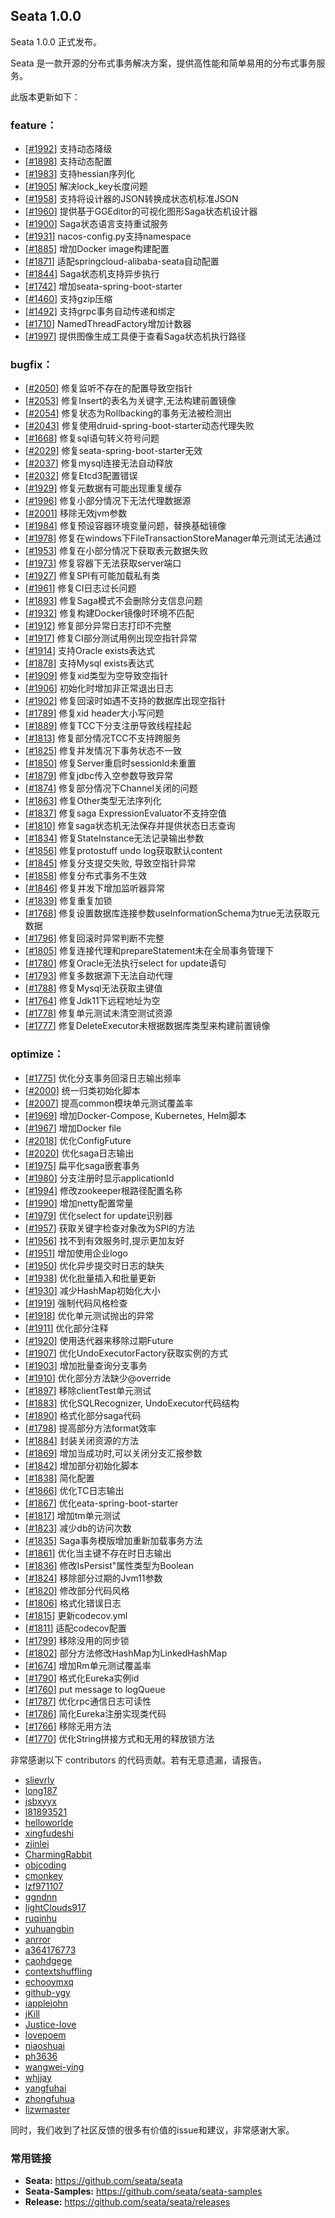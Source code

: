 ## Seata 1.0.0

Seata 1.0.0 正式发布。

Seata 是一款开源的分布式事务解决方案，提供高性能和简单易用的分布式事务服务。

此版本更新如下：


### feature：
- [[#1992](https://github.com/seata/seata/pull/1992)] 支持动态降级
- [[#1898](https://github.com/seata/seata/pull/1898)] 支持动态配置
- [[#1983](https://github.com/seata/seata/pull/1983)] 支持hessian序列化
- [[#1905](https://github.com/seata/seata/pull/1905)] 解决lock_key长度问题
- [[#1958](https://github.com/seata/seata/pull/1958)] 支持将设计器的JSON转换成状态机标准JSON
- [[#1960](https://github.com/seata/seata/pull/1960)] 提供基于GGEditor的可视化图形Saga状态机设计器
- [[#1900](https://github.com/seata/seata/pull/1900)] Saga状态语言支持重试服务
- [[#1931](https://github.com/seata/seata/pull/1931)] nacos-config.py支持namespace
- [[#1885](https://github.com/seata/seata/pull/1885)] 增加Docker image构建配置
- [[#1871](https://github.com/seata/seata/pull/1871)] 适配springcloud-alibaba-seata自动配置
- [[#1844](https://github.com/seata/seata/pull/1844)] Saga状态机支持异步执行
- [[#1742](https://github.com/seata/seata/pull/1742)] 增加seata-spring-boot-starter
- [[#1460](https://github.com/seata/seata/pull/1460)] 支持gzip压缩
- [[#1492](https://github.com/seata/seata/pull/1492)] 支持grpc事务自动传递和绑定
- [[#1710](https://github.com/seata/seata/pull/1710)] NamedThreadFactory增加计数器
- [[#1997](https://github.com/seata/seata/pull/1997)] 提供图像生成工具便于查看Saga状态机执行路径

### bugfix：
- [[#2050](https://github.com/seata/seata/pull/2050)] 修复监听不存在的配置导致空指针
- [[#2053](https://github.com/seata/seata/pull/2053)] 修复Insert的表名为关键字,无法构建前置镜像
- [[#2054](https://github.com/seata/seata/pull/2054)] 修复状态为Rollbacking的事务无法被检测出
- [[#2043](https://github.com/seata/seata/pull/2043)] 修复使用druid-spring-boot-starter动态代理失败
- [[#1668](https://github.com/seata/seata/pull/1668)] 修复sql语句转义符号问题
- [[#2029](https://github.com/seata/seata/pull/2029)] 修复seata-spring-boot-starter无效
- [[#2037](https://github.com/seata/seata/pull/2037)] 修复mysql连接无法自动释放
- [[#2032](https://github.com/seata/seata/pull/2032)] 修复Etcd3配置错误
- [[#1929](https://github.com/seata/seata/pull/1929)] 修复元数据有可能出现重复缓存
- [[#1996](https://github.com/seata/seata/pull/1996)] 修复小部分情况下无法代理数据源
- [[#2001](https://github.com/seata/seata/pull/2001)] 移除无效jvm参数
- [[#1984](https://github.com/seata/seata/pull/1984)] 修复预设容器环境变量问题，替换基础镜像
- [[#1978](https://github.com/seata/seata/pull/1978)] 修复在windows下FileTransactionStoreManager单元测试无法通过
- [[#1953](https://github.com/seata/seata/pull/1953)] 修复在小部分情况下获取表元数据失败
- [[#1973](https://github.com/seata/seata/pull/1973)] 修复容器下无法获取server端口
- [[#1927](https://github.com/seata/seata/pull/1927)] 修复SPI有可能加载私有类
- [[#1961](https://github.com/seata/seata/pull/1961)] 修复CI日志过长问题
- [[#1893](https://github.com/seata/seata/pull/1893)] 修复Saga模式不会删除分支信息问题
- [[#1932](https://github.com/seata/seata/pull/1932)] 修复构建Docker镜像时环境不匹配
- [[#1912](https://github.com/seata/seata/pull/1912)] 修复部分异常日志打印不完整
- [[#1917](https://github.com/seata/seata/pull/1917)] 修复CI部分测试用例出现空指针异常
- [[#1914](https://github.com/seata/seata/pull/1914)] 支持Oracle exists表达式
- [[#1878](https://github.com/seata/seata/pull/1878)] 支持Mysql exists表达式
- [[#1909](https://github.com/seata/seata/pull/1909)] 修复xid类型为空导致空指针
- [[#1906](https://github.com/seata/seata/pull/1906)] 初始化时增加非正常退出日志
- [[#1902](https://github.com/seata/seata/pull/1902)] 修复回滚时如遇不支持的数据库出现空指针
- [[#1789](https://github.com/seata/seata/pull/1789)] 修复xid header大小写问题
- [[#1889](https://github.com/seata/seata/pull/1889)] 修复TCC下分支注册导致线程挂起
- [[#1813](https://github.com/seata/seata/pull/1813)] 修复部分情况TCC不支持跨服务
- [[#1825](https://github.com/seata/seata/pull/1825)] 修复并发情况下事务状态不一致
- [[#1850](https://github.com/seata/seata/pull/1850)] 修复Server重启时sessionId未重置
- [[#1879](https://github.com/seata/seata/pull/1879)] 修复jdbc传入空参数导致异常
- [[#1874](https://github.com/seata/seata/pull/1874)] 修复部分情况下Channel关闭的问题
- [[#1863](https://github.com/seata/seata/pull/1863)] 修复Other类型无法序列化
- [[#1837](https://github.com/seata/seata/pull/1837)] 修复saga ExpressionEvaluator不支持空值
- [[#1810](https://github.com/seata/seata/pull/1810)] 修复saga状态机无法保存并提供状态日志查询
- [[#1834](https://github.com/seata/seata/pull/1834)] 修复StateInstance无法记录输出参数
- [[#1856](https://github.com/seata/seata/pull/1856)] 修复protostuff undo log获取默认content
- [[#1845](https://github.com/seata/seata/pull/1845)] 修复分支提交失败, 导致空指针异常
- [[#1858](https://github.com/seata/seata/pull/1858)] 修复分布式事务不生效
- [[#1846](https://github.com/seata/seata/pull/1846)] 修复并发下增加监听器异常
- [[#1839](https://github.com/seata/seata/pull/1839)] 修复重复加锁
- [[#1768](https://github.com/seata/seata/pull/1768)] 修复设置数据库连接参数useInformationSchema为true无法获取元数据
- [[#1796](https://github.com/seata/seata/pull/1796)] 修复回滚时异常判断不完整
- [[#1805](https://github.com/seata/seata/pull/1805)] 修复连接代理和prepareStatement未在全局事务管理下
- [[#1780](https://github.com/seata/seata/pull/1780)] 修复Oracle无法执行select for update语句
- [[#1793](https://github.com/seata/seata/pull/1793)] 修复多数据源下无法自动代理
- [[#1788](https://github.com/seata/seata/pull/1788)] 修复Mysql无法获取主键值
- [[#1764](https://github.com/seata/seata/pull/1764)] 修复Jdk11下远程地址为空
- [[#1778](https://github.com/seata/seata/pull/1778)] 修复单元测试未清空测试资源
- [[#1777](https://github.com/seata/seata/pull/1777)] 修复DeleteExecutor未根据数据库类型来构建前置镜像



### optimize： 
- [[#1775](https://github.com/seata/seata/pull/1775)] 优化分支事务回滚日志输出频率
- [[#2000](https://github.com/seata/seata/pull/2000)] 统一归类初始化脚本
- [[#2007](https://github.com/seata/seata/pull/2007)] 提高common模块单元测试覆盖率
- [[#1969](https://github.com/seata/seata/pull/1969)] 增加Docker-Compose, Kubernetes, Helm脚本
- [[#1967](https://github.com/seata/seata/pull/1967)] 增加Docker file
- [[#2018](https://github.com/seata/seata/pull/2018)] 优化ConfigFuture
- [[#2020](https://github.com/seata/seata/pull/2020)] 优化saga日志输出
- [[#1975](https://github.com/seata/seata/pull/1975)] 扁平化saga嵌套事务
- [[#1980](https://github.com/seata/seata/pull/1980)] 分支注册时显示applicationId
- [[#1994](https://github.com/seata/seata/pull/1994)] 修改zookeeper根路径配置名称
- [[#1990](https://github.com/seata/seata/pull/1990)] 增加netty配置常量
- [[#1979](https://github.com/seata/seata/pull/1979)] 优化select for update识别器
- [[#1957](https://github.com/seata/seata/pull/1957)] 获取关键字检查对象改为SPI的方法
- [[#1956](https://github.com/seata/seata/pull/1956)] 找不到有效服务时,提示更加友好
- [[#1951](https://github.com/seata/seata/pull/1951)] 增加使用企业logo
- [[#1950](https://github.com/seata/seata/pull/1950)] 优化异步提交时日志的缺失
- [[#1938](https://github.com/seata/seata/pull/1938)] 优化批量插入和批量更新
- [[#1930](https://github.com/seata/seata/pull/1930)] 减少HashMap初始化大小
- [[#1919](https://github.com/seata/seata/pull/1919)] 强制代码风格检查
- [[#1918](https://github.com/seata/seata/pull/1918)] 优化单元测试抛出的异常
- [[#1911](https://github.com/seata/seata/pull/1911)] 优化部分注释
- [[#1920](https://github.com/seata/seata/pull/1920)] 使用迭代器来移除过期Future
- [[#1907](https://github.com/seata/seata/pull/1907)] 优化UndoExecutorFactory获取实例的方式
- [[#1903](https://github.com/seata/seata/pull/1903)] 增加批量查询分支事务
- [[#1910](https://github.com/seata/seata/pull/1910)] 优化部分方法缺少@override
- [[#1897](https://github.com/seata/seata/pull/1897)] 移除clientTest单元测试
- [[#1883](https://github.com/seata/seata/pull/1883)] 优化SQLRecognizer, UndoExecutor代码结构
- [[#1890](https://github.com/seata/seata/pull/1890)] 格式化部分saga代码
- [[#1798](https://github.com/seata/seata/pull/1798)] 提高部分方法format效率
- [[#1884](https://github.com/seata/seata/pull/1884)] 封装关闭资源的方法
- [[#1869](https://github.com/seata/seata/pull/1869)] 增加当成功时,可以关闭分支汇报参数
- [[#1842](https://github.com/seata/seata/pull/1842)] 增加部分初始化脚本
- [[#1838](https://github.com/seata/seata/pull/1838)] 简化配置
- [[#1866](https://github.com/seata/seata/pull/1866)] 优化TC日志输出
- [[#1867](https://github.com/seata/seata/pull/1867)] 优化eata-spring-boot-starter
- [[#1817](https://github.com/seata/seata/pull/1817)] 增加tm单元测试
- [[#1823](https://github.com/seata/seata/pull/1823)] 减少db的访问次数
- [[#1835](https://github.com/seata/seata/pull/1835)] Saga事务模版增加重新加载事务方法
- [[#1861](https://github.com/seata/seata/pull/1861)] 优化当主键不存在时日志输出
- [[#1836](https://github.com/seata/seata/pull/1836)] 修改IsPersist"属性类型为Boolean
- [[#1824](https://github.com/seata/seata/pull/1824)] 移除部分过期的Jvm11参数
- [[#1820](https://github.com/seata/seata/pull/1820)] 修改部分代码风格
- [[#1806](https://github.com/seata/seata/pull/1806)] 格式化错误日志
- [[#1815](https://github.com/seata/seata/pull/1815)] 更新codecov.yml
- [[#1811](https://github.com/seata/seata/pull/1811)] 适配codecov配置
- [[#1799](https://github.com/seata/seata/pull/1799)] 移除没用的同步锁
- [[#1802](https://github.com/seata/seata/pull/1802)] 部分方法修改HashMap为LinkedHashMap
- [[#1674](https://github.com/seata/seata/pull/1674)] 增加Rm单元测试覆盖率
- [[#1790](https://github.com/seata/seata/pull/1790)] 格式化Eureka实例id
- [[#1760](https://github.com/seata/seata/pull/1760)] put message to logQueue
- [[#1787](https://github.com/seata/seata/pull/1787)] 优化rpc通信日志可读性
- [[#1786](https://github.com/seata/seata/pull/1786)] 简化Eureka注册实现类代码
- [[#1766](https://github.com/seata/seata/pull/1766)] 移除无用方法
- [[#1770](https://github.com/seata/seata/pull/1770)] 优化String拼接方式和无用的释放锁方法



非常感谢以下 contributors 的代码贡献。若有无意遗漏，请报告。
- [slievrly](https://github.com/slievrly)
- [long187](https://github.com/long187)
- [jsbxyyx](https://github.com/jsbxyyx)
- [l81893521](https://github.com/l81893521)
- [helloworlde](https://github.com/helloworlde)
- [xingfudeshi](https://github.com/xingfudeshi)
- [zjinlei](https://github.com/zjinlei)
- [CharmingRabbit](https://github.com/CharmingRabbit)
- [objcoding](https://github.com/objcoding)
- [cmonkey](https://github.com/cmonkey)
- [lzf971107](https://github.com/lzf971107)
- [ggndnn](https://github.com/ggndnn)
- [lightClouds917](https://github.com/lightClouds917)
- [ruqinhu](https://github.com/ruqinhu)
- [yuhuangbin](https://github.com/yuhuangbin)
- [anrror](https://github.com/anrror)
- [a364176773](https://github.com/a364176773)
- [caohdgege](https://github.com/caohdgege)
- [contextshuffling](https://github.com/contextshuffling)
- [echooymxq](https://github.com/echooymxq)
- [github-ygy](https://github.com/github-ygy)
- [iapplejohn](https://github.com/iapplejohn)
- [jKill](https://github.com/jKill)
- [Justice-love](https://github.com/Justice-love)
- [lovepoem](https://github.com/lovepoem)
- [niaoshuai](https://github.com/niaoshuai)
- [ph3636](https://github.com/ph3636)
- [wangwei-ying](https://github.com/wangwei-ying)
- [whjjay](https://github.com/whjjay)
- [yangfuhai](https://github.com/yangfuhai)
- [zhongfuhua](https://github.com/zhongfuhua)
- [lizwmaster](https://github.com/lizwmaster)

同时，我们收到了社区反馈的很多有价值的issue和建议，非常感谢大家。


### 常用链接
- **Seata:** https://github.com/seata/seata  
- **Seata-Samples:** https://github.com/seata/seata-samples   
- **Release:** https://github.com/seata/seata/releases